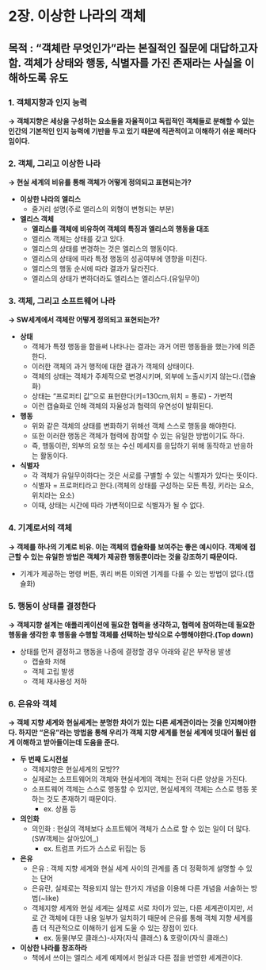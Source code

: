# 2장. 이상한 나라의 객체

## 목적 : “객체란 무엇인가”라는 본질적인 질문에 대답하고자 함. 객체가 상태와 행동, 식별자를 가진 존재라는 사실을 이해하도록 유도

### 1. 객체지향과 인지 능력

**→ 객체지향은 세상을 구성하는 요소들을 자율적이고 독립적인 객체들로 분해할 수 있는 인간의 기본적인 인지 능력에 기반을 두고 있기 때문에 직관적이고 이해하기 쉬운 패러다임이다.**

### 2. 객체, 그리고 이상한 나라

**→ 현실 세계의 비유를 통해 객체가 어떻게 정의되고 표현되는가?**

- **이상한 나라의 엘리스**
    - 줄거리 설명(주로 앨리스의 외형이 변형되는 부분)
- **엘리스 객체**
    - **엘리스를 객체에 비유하여 객체의 특징과 엘리스의 행동을 대조**
    - 엘리스 객체는 상태를 갖고 있다.
    - 엘리스의 상태를 변경하는 것은 엘리스의 행동이다.
    - 엘리스의 상태에 따라 특정 행동의 성공여부에 영향을 미친다.
    - 엘리스의 행동 순서에 따라 결과가 달라진다.
    - 엘리스의 상태가 변하더라도 엘리스는 엘리스다.(유일무이)

### 3. 객체, 그리고 소프트웨어 나라

**→ SW세계에서 객체란 어떻게 정의되고 표현되는가?**

- **상태**
    - 객체가 특정 행동을 함을써 나타나는 결과는 과거 어떤 행동들을 했는가에 의존한다.
    - 이러한 객체의 과거 행적에 대한 결과가 객체의 상태이다.
    - 객체의 상태는 객체가 주체적으로 변경시키며, 외부에 노출시키지 않는다.(캡슐화)
    - 상태는 “프로퍼티 값”으로 표현한다(키=130cm,위치 = 통로) - 가변적
    - 이런 캡슐화로 인해 객체의 자율성과 협력의 유연성이 발휘된다.
- **행동**
    - 위와 같은 객체의 상태를 변화하기 위해선 객체 스스로 행동을 해야한다.
    - 또한 이러한 행동은 객체가 협력에 참여할 수 있는 유일한 방법이기도 하다.
    - 즉, 행동이란, 외부의 요청 또는 수신 메세지를 응답하기 위해 동작하고 반응하는 활동이다.
- **식별자**
    - 각 객체가 유일무이하다는 것은 서로를 구별할 수 있는 식별자가 있다는 뜻이다.
    - 식별자 = 프로퍼티라고 한다.(객체의 상태를 구성하는 모든 특징, 키라는 요소, 위치라는 요소)
    - 이때, 상태는 시간에 따라 가변적이므로 식별자가 될 수 없다.

### 4. 기계로서의 객체

**→ 객체를 하나의 기계로 비유. 이는 객체의 캡슐화를 보여주는 좋은 예시이다. 객체에 접근할 수 있는 유일한 방법은 객체가 제공한 행동뿐이라는 것을 강조하기 때문이다.**

- 기계가 제공하는 명령 버튼, 쿼리 버튼 이외엔 기계를 다룰 수 있는 방법이 없다.(캡슐화)

### 5. 행동이 상태를 결정한다

**→ 객체지향 설계는 애플리케이션에 필요한 협력을 생각하고, 협력에 참여하는데 필요한 행동을 생각한 후 행동을 수행할 객체를 선택하는 방식으로 수행해야한다.(Top down)**

- 상태를 먼저 결정하고 행동을 나중에 결정할 경우 아래와 같은 부작용 발생
    - 캡슐화 저해
    - 객체 고립 발생
    - 객체 재사용성 저하

### 6. 은유와 객체

**→ 객체 지향 세계와 현실세계는 분명한 차이가 있는 다른 세계관이라는 것을 인지해야한다. 하지만 “은유”라는 방법을 통해 우리가 객체 지향 세계를 현실 세계에 빗대어 훨씬 쉽게 이해하고 받아들이는데 도움을 준다.** 

- **두 번째 도시전설**
    - 객체지향은 현실세계의 모방??
    - 실제로는 소프트웨어의 객체와 현실세계의 객체는 전혀 다른 양상을 가진다.
    - 소프트웨어 객체는 스스로 행동할 수 있지만, 현실세계의 객체는 스스로 행동 못하는 것도 존재하기 때문이다.
        - ex. 상품 등
- **의인화**
    - 의인화 : 현실의 객체보다 소프트웨어 객체가 스스로 할 수 있는 일이 더 많다.(SW객체는 살아있어,,)
        - ex. 트럼프 카드가 스스로 뒤집는 등
- **은유**
    - 은유 : 객체 지향 세계와 현실 세계 사이의 관계를 좀 더 정확하게 설명할 수 있는 단어
    - 은유란, 실제로는 적용되지 않는 한가지 개념을 이용해 다른 개념을 서술하는 방법(~like)
    - 객체지향 세계와 현실 세계는 실제로 서로 차이가 있는, 다른 세계관이지만, 서로 간 객체에 대한 내용 일부가 일치하기 때문에 은유를 통해 객체 지향 세계를 좀 더 직관적으로 이해하기 쉽게 도울 수 있는 장점이 있다.
        - ex. 동물(부모 클래스)-사자(자식 클래스) & 호랑이(자식 클래스)
- **이상한 나라를 창조하라**
    - 책에서 쓰이는 엘리스 세계 예제에서 현실과 다른 점을 반영한 세계관이다.
